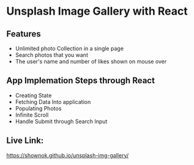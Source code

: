 # Unsplash Image Gallery with React

## Features
- Unlimited photo Collection in a single page
- Search photos that you want
- The user's name and number of likes shown on mouse over

## App Implemation Steps through React
- Creating State
- Fetching Data Into application 
- Populating Photos
- Infinite Scroll
- Handle Submit through Search Input

## Live Link:
https://shownok.github.io/unsplash-img-gallery/
